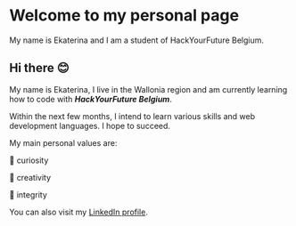# Welcome to my personal page

My name is Ekaterina and I am a student of HackYourFuture Belgium.

## Hi there :blush:

My name is Ekaterina, I live in the Wallonia region and am currently learning how to code with ***HackYourFuture Belgium***.

Within the next few months, I intend to learn various skills and web development languages. I hope to succeed.

My main personal values are:

:new_moon_with_face: curiosity

:art: creativity

:crystal_ball: integrity

You can also visit my [LinkedIn profile](_https://www.linkedin.com/in/ekaterinamamina/_).
